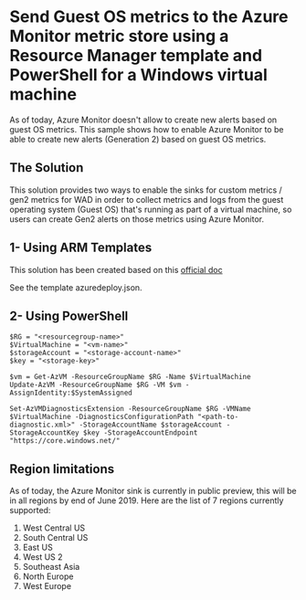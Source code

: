 # Send Guest OS metrics to the Azure Monitor metric store using a Resource Manager template and PowerShell for a Windows virtual machine

As of today, Azure Monitor doesn't allow to create new alerts based on guest OS metrics.
This sample shows how to enable Azure Monitor to be able to create new alerts (Generation 2) based on guest OS metrics.


## The Solution

This solution provides two ways to enable the sinks for custom metrics / gen2 metrics for WAD in order to collect metrics and logs from the guest operating system (Guest OS) that's running as part of a virtual machine, so users can create Gen2 alerts on those metrics using Azure Monitor.

## 1- Using ARM Templates ##

This solution has been created based on this [official doc](https://docs.microsoft.com/en-us/azure/azure-monitor/platform/collect-custom-metrics-guestos-resource-manager-vm)

See the template azuredeploy.json.


## 2- Using PowerShell ##
````
$RG = "<resourcegroup-name>"
$VirtualMachine = "<vm-name>"
$storageAccount = "<storage-account-name>"
$key = "<storage-key>"
````
````
$vm = Get-AzVM -ResourceGroupName $RG -Name $VirtualMachine
Update-AzVM -ResourceGroupName $RG -VM $vm -AssignIdentity:$SystemAssigned
````
````
Set-AzVMDiagnosticsExtension -ResourceGroupName $RG -VMName $VirtualMachine -DiagnosticsConfigurationPath "<path-to-diagnostic.xml>" -StorageAccountName $storageAccount -StorageAccountKey $key -StorageAccountEndpoint "https://core.windows.net/"
````

## Region limitations ##
As of today, the Azure Monitor sink is currently in public preview, this will be in all regions by end of June 2019.
Here are the list of 7 regions currently supported:

1. West Central US 
2. South Central US
3. East US
4. West US 2
5. Southeast Asia
6. North Europe
7. West Europe